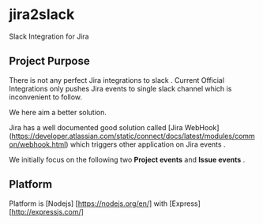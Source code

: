 # jira2slack
Slack Integration for Jira

## Project Purpose

There is not any perfect Jira integrations to slack . Current Official Integrations only pushes Jira events to single slack channel which is inconvenient to follow. 

We here aim a better solution. 

Jira has a well documented good solution called  [Jira WebHook] (https://developer.atlassian.com/static/connect/docs/latest/modules/common/webhook.html)  which triggers other application on Jira events .

We initially focus on the following two **Project events** and **Issue events** .

## Platform

Platform is [Nodejs] [https://nodejs.org/en/] with [Express][http://expressjs.com/]

